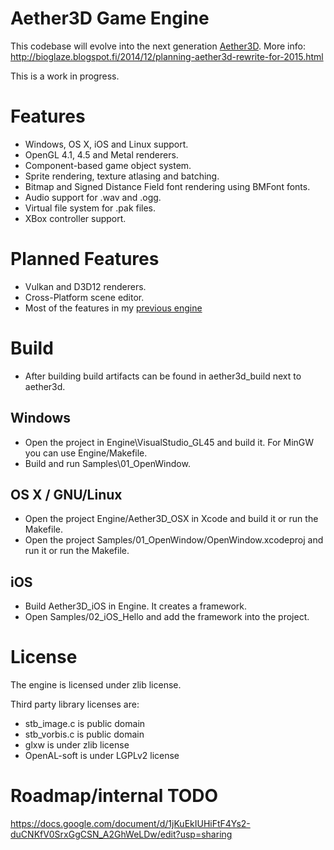 # Aether3D Game Engine
This codebase will evolve into the next generation [Aether3D]("Aether3D"). More info: http://bioglaze.blogspot.fi/2014/12/planning-aether3d-rewrite-for-2015.html

This is a work in progress.

# Features

  - Windows, OS X, iOS and Linux support.
  - OpenGL 4.1, 4.5 and Metal renderers.
  - Component-based game object system.
  - Sprite rendering, texture atlasing and batching.
  - Bitmap and Signed Distance Field font rendering using BMFont fonts.
  - Audio support for .wav and .ogg.
  - Virtual file system for .pak files.
  - XBox controller support.

# Planned Features

  - Vulkan and D3D12 renderers.
  - Cross-Platform scene editor.
  - Most of the features in my [previous engine](http://twiren.kapsi.fi/aether3d.html)

# Build

  - After building build artifacts can be found in aether3d_build next to aether3d.

## Windows

  - Open the project in Engine\VisualStudio_GL45 and build it. For MinGW you can use Engine/Makefile.
  - Build and run Samples\01_OpenWindow.

## OS X / GNU/Linux

  - Open the project Engine/Aether3D_OSX in Xcode and build it or run the Makefile.
  - Open the project Samples/01_OpenWindow/OpenWindow.xcodeproj and run it or run the Makefile.

## iOS
  - Build Aether3D_iOS in Engine. It creates a framework.
  - Open Samples/02_iOS_Hello and add the framework into the project.

# License

The engine is licensed under zlib license.

Third party library licenses are:

  - stb_image.c is public domain
  - stb_vorbis.c is public domain
  - glxw is under zlib license
  - OpenAL-soft is under LGPLv2 license

# Roadmap/internal TODO

https://docs.google.com/document/d/1jKuEkIUHiFtF4Ys2-duCNKfV0SrxGgCSN_A2GhWeLDw/edit?usp=sharing
